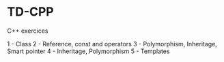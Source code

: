# TD-CPP
C++ exercices

1 - Class
2 - Reference, const and operators
3 - Polymorphism, Inheritage, Smart pointer
4 - Inheritage, Polymorphism
5 - Templates
